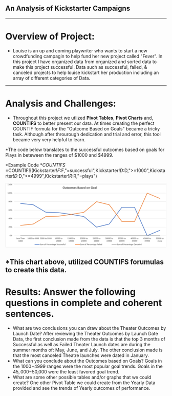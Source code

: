 ## An Analysis of Kickstarter Campaigns
---
# Overview of Project: 
* Louise is an up and coming playwriter who wants to start a new crowdfunding campagin to help fund her new project called "Fever". In this project I have organized data from organized and sorted data to make this project successful. Data such as successful, failed, & canceled projects to help louise kickstart her production including an array of different categories of Data. 
---
# Analysis and Challenges: 
* Throughout this project we utlized **Pivot Tables**, **Pivot Charts** and, **COUNTIFS** to better present our data. At times creating the perfect COUNTIF formula for the "Outcome Based on Goals" became a tricky task. Although after throurough dedication and trial and error, this tool became very very helpful to learn. 



*The code below translates to the successful outcomes based on goals for Plays in beteween the ranges of $1000 and $4999. 

*Example Code **COUNTIFS* =COUNTIFS(Kickstarter!$F:$F,"=successful",Kickstarter!$D:$D,">=1000",Kickstarter!$D:$D,"<=4999",Kickstarter!$R:$R,"=plays")

![Outcomes vs Goals](https://github.com/ABorden23/Kickstarter-Analysis-Data-Analytics-Project/blob/main/Resources/Outcomes_vs_Goals.png)

*This chart above, utilized **COUNTIFS** forumulas to create this data. 
---
# Results: Answer the following questions in complete and coherent sentences.
* What are two conclusions you can draw about the Theater Outcomes by Launch Date? After reviewing the Theater Outcomes by Launch Date Data, the first conclusion made from the data is that the top 3 months of Successful as well as Failed Theater Launch dates are during the summer months of: May, June, and July.  The other conclusion made is that the most canceled Theatre launches were dated in January. 
* What can you conclude about the Outcomes based on Goals? Goals in the $1000-$4999 ranges were the most popular goal trends. Goals in the $45,000-$50,000 were the least favored goal trend. 
* What are some other possible tables and/or graphs that we could create? One other Pivot Table we could create from the Yearly Data provided and see the trends of Yearly outcomes of performance. 
